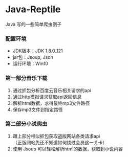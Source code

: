# Java-Reptile
Java 写的一些简单爬虫例子

### 配置环境
- JDK版本：JDK 1.8.0_121
- jar包：Jsoup, Json
- 运行环境：Win10


### 第一部分音乐下载
1. 通过抓包分析百度云音乐相关请求的api<br>
2. 通过http模拟请求获取api返回信息<br>
3. 解析html数据，求得最终mp3文件路径
4. 保存mp3文件到指定路径

### 第二部分小说爬虫
1. 跟上部分相似抓包获取盗版网站各类请求api<br>
   （正版网站先还不知道如何绕过会员这一关卡）
2. 使用 Jsoup 可以轻松解析html的数据，获取到小说内容
